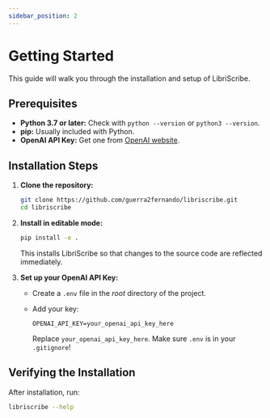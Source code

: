 ```yaml
---
sidebar_position: 2
---
```


# Getting Started

This guide will walk you through the installation and setup of LibriScribe.

## Prerequisites

*   **Python 3.7 or later:** Check with `python --version` or `python3 --version`.
*   **pip:** Usually included with Python.
*   **OpenAI API Key:** Get one from [OpenAI website](https://platform.openai.com/).

## Installation Steps

1.  **Clone the repository:**

    ```bash
    git clone https://github.com/guerra2fernando/libriscribe.git
    cd libriscribe
    ```

2.  **Install in editable mode:**

    ```bash
    pip install -e .
    ```
    This installs LibriScribe so that changes to the source code are reflected immediately.

3.  **Set up your OpenAI API Key:**
    *   Create a `.env` file in the *root* directory of the project.
    *   Add your key:

        ```
        OPENAI_API_KEY=your_openai_api_key_here
        ```
        Replace `your_openai_api_key_here`.  Make sure `.env` is in your `.gitignore`!

## Verifying the Installation

After installation, run:

```bash
libriscribe --help
```